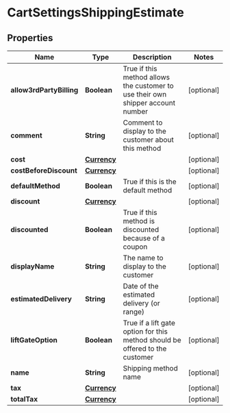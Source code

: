 
# CartSettingsShippingEstimate

## Properties
Name | Type | Description | Notes
------------ | ------------- | ------------- | -------------
**allow3rdPartyBilling** | **Boolean** | True if this method allows the customer to use their own shipper account number |  [optional]
**comment** | **String** | Comment to display to the customer about this method |  [optional]
**cost** | [**Currency**](Currency.md) |  |  [optional]
**costBeforeDiscount** | [**Currency**](Currency.md) |  |  [optional]
**defaultMethod** | **Boolean** | True if this is the default method |  [optional]
**discount** | [**Currency**](Currency.md) |  |  [optional]
**discounted** | **Boolean** | True if this method is discounted because of a coupon |  [optional]
**displayName** | **String** | The name to display to the customer |  [optional]
**estimatedDelivery** | **String** | Date of the estimated delivery (or range) |  [optional]
**liftGateOption** | **Boolean** | True if a lift gate option for this method should be offered to the customer |  [optional]
**name** | **String** | Shipping method name |  [optional]
**tax** | [**Currency**](Currency.md) |  |  [optional]
**totalTax** | [**Currency**](Currency.md) |  |  [optional]



